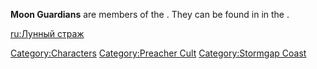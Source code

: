 **Moon Guardians** are members of the [](Preacher_Cult.md). They can be found in [](Cult_Village.md) in the [](Stormgap_Coast.md).

[ru:Лунный страж](ru:Лунный_страж "wikilink")

[Category:Characters](Category:Characters "wikilink") [Category:Preacher
Cult](Category:Preacher_Cult "wikilink") [Category:Stormgap
Coast](Category:Stormgap_Coast "wikilink")